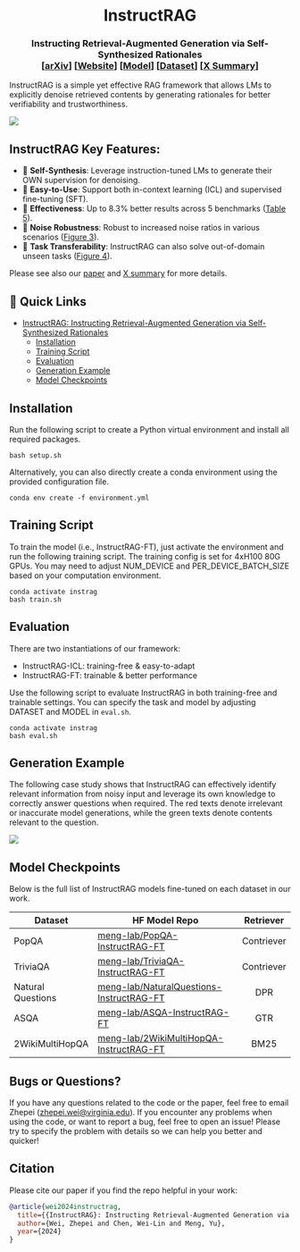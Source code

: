 <h1 align="center">
InstructRAG 
</h1>

<h3 align="center">
Instructing Retrieval-Augmented Generation via Self-Synthesized Rationales <br>
[<a href="https://arxiv.org/abs/2406.13629">arXiv</a>]
[<a href="https://weizhepei.com/instruct-rag-page/">Website</a>]
[<a href="https://github.com/weizhepei/InstructRAG?tab=readme-ov-file#model-checkpoints">Model</a>] [<a href="https://github.com/weizhepei/InstructRAG/tree/main/dataset">Dataset</a>]
[<a href="https://x.com/weizhepei/status/1803992285899620837">X Summary</a>]
</h3>

InstructRAG is a simple yet effective RAG framework that allows LMs to explicitly denoise retrieved contents by generating rationales for better verifiability and trustworthiness. 

![](https://weizhepei.com/instruct-rag-page/static/images/instructrag.png)

## **InstructRAG Key Features:**

- 🤖 **Self-Synthesis**: Leverage instruction-tuned LMs to generate their OWN supervision for denoising.
- 🔌 **Easy-to-Use**: Support both in-context learning (ICL) and supervised fine-tuning (SFT).
- 🚀 **Effectiveness**: Up to 8.3% better results across 5 benchmarks ([Table 5](https://arxiv.org/html/2406.13629v1#S3.T5)).
- 💪 **Noise Robustness**: Robust to increased noise ratios in various scenarios ([Figure 3](https://arxiv.org/html/2406.13629v1#S3.F3)).
- 🔁 **Task Transferability**: InstructRAG can also solve out-of-domain unseen tasks ([Figure 4](https://arxiv.org/html/2406.13629v1#S3.F4)).

Please see also our [paper](https://arxiv.org/abs/2406.13629) and [X summary](https://x.com/weizhepei/status/1803992285899620837) for more details.

## 🔗 Quick Links
- [InstructRAG: Instructing Retrieval-Augmented Generation via Self-Synthesized Rationales](#instructrag-key-features)
    - [Installation](#installation)
    - [Training Script](#training-script)
    - [Evaluation](#evaluation)
    - [Generation Example](#generation-example)
    - [Model Checkpoints](#model-checkpoints)

## Installation
Run the following script to create a Python virtual environment and install all required packages.
```shell
bash setup.sh
```

Alternatively, you can also directly create a conda environment using the provided configuration file.

```shell
conda env create -f environment.yml
```

## Training Script
To train the model (i.e., InstructRAG-FT), just activate the environment and run the following training script. The training config is set for 4xH100 80G GPUs. You may need to adjust NUM_DEVICE and PER_DEVICE_BATCH_SIZE based on your computation environment.

```shell
conda activate instrag
bash train.sh
```
## Evaluation
There are two instantiations of our framework:
- InstructRAG-ICL: training-free & easy-to-adapt
- InstructRAG-FT: trainable & better performance

Use the following script to evaluate InstructRAG in both training-free and trainable settings. You can specify the task and model by adjusting DATASET and MODEL in `eval.sh`.

```shell
conda activate instrag
bash eval.sh
```


## Generation Example

The following case study shows that InstructRAG can effectively identify relevant information from noisy input and leverage its own knowledge to correctly answer questions when required. The red texts denote irrelevant or inaccurate model generations, while the green texts denote contents relevant to the question. 

![](https://weizhepei.com/instruct-rag-page/static/images//case_study.png)

## Model Checkpoints
Below is the full list of InstructRAG models fine-tuned on each dataset in our work.

| Dataset | HF Model Repo | Retriever |
|------------------------------|-----------------------------------------------------------------------------------------------------------|:------:|
| PopQA | [meng-lab/PopQA-InstructRAG-FT](https://huggingface.co/meng-lab/PopQA-InstructRAG-FT) | Contriever |
| TriviaQA | [meng-lab/TriviaQA-InstructRAG-FT](https://huggingface.co/meng-lab/TriviaQA-InstructRAG-FT) | Contriever |
| Natural Questions | [meng-lab/NaturalQuestions-InstructRAG-FT](https://huggingface.co/meng-lab/NaturalQuestions-InstructRAG-FT) | DPR |
| ASQA | [meng-lab/ASQA-InstructRAG-FT](https://huggingface.co/meng-lab/ASQA-InstructRAG-FT) | GTR |
| 2WikiMultiHopQA | [meng-lab/2WikiMultiHopQA-InstructRAG-FT](https://huggingface.co/meng-lab/2WikiMultiHopQA-InstructRAG-FT) | BM25 |

## Bugs or Questions?
If you have any questions related to the code or the paper, feel free to email Zhepei (zhepei.wei@virginia.edu). If you encounter any problems when using the code, or want to report a bug, feel free to open an issue! Please try to specify the problem with details so we can help you better and quicker!

## Citation
Please cite our paper if you find the repo helpful in your work:

```bibtex
@article{wei2024instructrag,
  title={{InstructRAG}: Instructing Retrieval-Augmented Generation via Self-Synthesized Rationales},
  author={Wei, Zhepei and Chen, Wei-Lin and Meng, Yu},
  year={2024}
}
```
